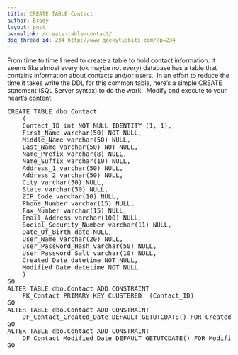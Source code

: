 ```yaml
---
title: CREATE TABLE Contact
author: Brady
layout: post
permalink: /create-table-contact/
dsq_thread_id: 234 http://www.geekytidbits.com/?p=234
---
```

From time to time I need to create a table to hold contact information. It seems like almost every (ok maybe not *every*) database has a table that contains information about contacts and/or users.  In an effort to reduce the time it takes write the DDL for this common table, here&#8217;s a simple CREATE statement (SQL Server syntax) to do the work.  Modify and execute to your heart&#8217;s content.

<pre class="brush: sql">CREATE TABLE dbo.Contact
	(
	Contact_ID int NOT NULL IDENTITY (1, 1),
	First_Name varchar(50) NOT NULL,
	Middle_Name varchar(50) NULL,
	Last_Name varchar(50) NOT NULL,
	Name_Prefix varchar(8) NULL,
	Name_Suffix varchar(10) NULL,
	Address_1 varchar(50) NULL,
	Address_2 varchar(50) NULL,
	City varchar(50) NULL,
	State varchar(50) NULL,
	ZIP_Code varchar(10) NULL,
	Phone_Number varchar(15) NULL,
	Fax_Number varchar(15) NULL,
	Email_Address varchar(100) NULL,
	Social_Security_Number varchar(11) NULL,
	Date_Of_Birth date NULL,
	User_Name varchar(20) NULL,
	User_Password_Hash varchar(50) NULL,
	User_Password_Salt varchar(10) NULL,
	Created_Date datetime NOT NULL,
	Modified_Date datetime NOT NULL
	)
GO
ALTER TABLE dbo.Contact ADD CONSTRAINT
	PK_Contact PRIMARY KEY CLUSTERED  (Contact_ID)
GO
ALTER TABLE dbo.Contact ADD CONSTRAINT
	DF_Contact_Created_Date DEFAULT GETUTCDATE() FOR Created_Date
GO
ALTER TABLE dbo.Contact ADD CONSTRAINT
	DF_Contact_Modified_Date DEFAULT GETUTCDATE() FOR Modified_Date
GO</pre>
